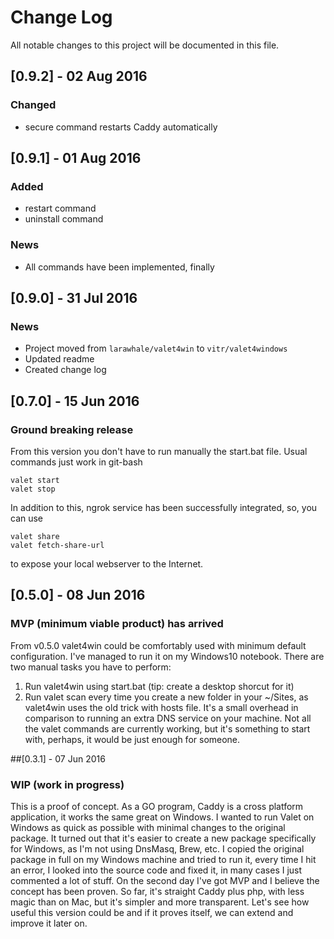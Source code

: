 # Change Log
All notable changes to this project will be documented in this file.

## [0.9.2] - 02 Aug 2016
### Changed
- secure command restarts Caddy automatically

## [0.9.1] - 01 Aug 2016
### Added
- restart command
- uninstall command
### News
- All commands have been implemented, finally

## [0.9.0] - 31 Jul 2016
### News  
- Project moved from `larawhale/valet4win` to `vitr/valet4windows`
- Updated readme
- Created change log   

## [0.7.0] - 15 Jun 2016
### Ground breaking release
From this version you don't have to run manually the start.bat file.
Usual commands just work in git-bash
```
valet start
valet stop
```
In addition to this, ngrok service has been successfully integrated, so, you can use
```
valet share
valet fetch-share-url
```
to expose your local webserver to the Internet.

## [0.5.0] - 08 Jun 2016
### MVP (minimum viable product) has arrived
From v0.5.0 valet4win could be comfortably used with minimum default configuration. I've managed to run it on my Windows10 notebook. There are two manual tasks you have to perform:
1. Run valet4win using start.bat (tip: create a desktop shorcut for it)
2. Run valet scan every time you create a new folder in your ~/Sites, as valet4win uses the old trick with hosts file. It's a small overhead in comparison to running an extra DNS service on your machine.
Not all the valet commands are currently working, but it's something to start with, perhaps, it would be just enough for someone.

##[0.3.1] - 07 Jun 2016
### WIP (work in progress)
This is a proof of concept. As a GO program, Caddy is a cross platform application, it works the same great on Windows.
I wanted to run Valet on Windows as quick as possible with minimal changes to the original package. It turned out that it's easier to create a new package specifically for Windows, as I'm not using DnsMasq, Brew, etc. I copied the original package in full on my Windows machine and tried to run it, every time I hit an error, I looked into the source code and fixed it, in many cases I just commented a lot of stuff. On the second day I've got MVP and I believe the concept has been proven.
So far, it's straight Caddy plus php, with less magic than on Mac, but it's simpler and more transparent. Let's see how useful this version could be and if it proves itself, we can extend and improve it later on.
